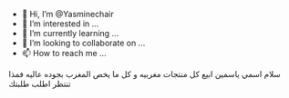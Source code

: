 - 👋 Hi, I’m @Yasminechair
- 👀 I’m interested in ...
- 🌱 I’m currently learning ...
- 💞️ I’m looking to collaborate on ...
- 📫 How to reach me ...

<!---
Yasminechair/Yasminechair is a ✨ special ✨ repository because its `README.md` (this file) appears on your GitHub profile.
You can click the Preview link to take a look at your changes.
--->
سلام اسمي ياسمين ابيع كل منتجات مغربيه و كل ما يخص المغرب بجوده عاليه فمذا تنتظر اطلب طلبتك
